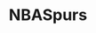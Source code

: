 ---
title: NBASpurs
crosslinks:
- youtubefactsbot
- nba
- youtubot
- warriors
- u_imguralbumbot
- anti_gif_bot
- livven
- MassdropBot
- nbacirclejerk
- nbastreams
- place
- rockets
- sixers
- Austin
- nohomo_bot
- IAmA
- sanantonio
- denvernuggets
- '1942464'
- MLS
---